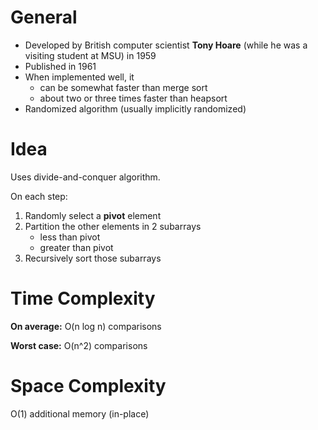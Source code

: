 General
=======

* Developed by British computer scientist **Tony Hoare** (while he was a visiting student at MSU) in 1959
* Published in 1961
* When implemented well, it
    - can be somewhat faster than merge sort
    - about two or three times faster than heapsort
* Randomized algorithm (usually implicitly randomized)

Idea
====

Uses divide-and-conquer algorithm.

On each step:

1. Randomly select a **pivot** element
2. Partition the other elements in 2 subarrays
    - less than pivot
    - greater than pivot
3. Recursively sort those subarrays


Time Complexity
==========

**On average:** O(n log n) comparisons

**Worst case:** O(n^2) comparisons

Space Complexity
================

O(1) additional memory (in-place)
